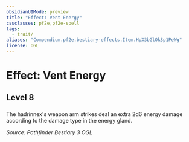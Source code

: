 ```yaml
---
obsidianUIMode: preview
title: "Effect: Vent Energy"
cssclasses: pf2e,pf2e-spell
tags:
  - trait/
aliases: "Compendium.pf2e.bestiary-effects.Item.HpX3bGlOkSp1PeWg"
license: OGL
---
```

# Effect: Vent Energy
## Level 8
### 






The hadrinnex's weapon arm strikes deal an extra 2d6 energy damage according to the damage type in the energy gland.

*Source: Pathfinder Bestiary 3*
*OGL*